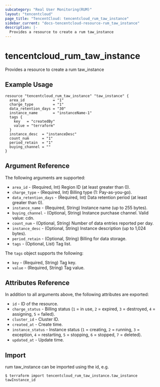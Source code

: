 ```yaml
---
subcategory: "Real User Monitoring(RUM)"
layout: "tencentcloud"
page_title: "TencentCloud: tencentcloud_rum_taw_instance"
sidebar_current: "docs-tencentcloud-resource-rum_taw_instance"
description: |-
  Provides a resource to create a rum taw_instance
---
```


# tencentcloud_rum_taw_instance

Provides a resource to create a rum taw_instance

## Example Usage

```hcl
resource "tencentcloud_rum_taw_instance" "taw_instance" {
  area_id             = "1"
  charge_type         = "1"
  data_retention_days = "30"
  instance_name       = "instanceName-1"
  tags {
    key   = "createdBy"
    value = "terraform"
  }
  instance_desc  = "instanceDesc"
  count_num      = "1"
  period_retain  = "1"
  buying_channel = ""
}
```

## Argument Reference

The following arguments are supported:

* `area_id` - (Required, Int) Region ID (at least greater than 0).
* `charge_type` - (Required, Int) Billing type (1: Pay-as-you-go).
* `data_retention_days` - (Required, Int) Data retention period (at least greater than 0).
* `instance_name` - (Required, String) Instance name (up to 255 bytes).
* `buying_channel` - (Optional, String) Instance purchase channel. Valid value: cdn.
* `count_num` - (Optional, String) Number of data entries reported per day.
* `instance_desc` - (Optional, String) Instance description (up to 1,024 bytes).
* `period_retain` - (Optional, String) Billing for data storage.
* `tags` - (Optional, List) Tag list.

The `tags` object supports the following:

* `key` - (Required, String) Tag key.
* `value` - (Required, String) Tag value.

## Attributes Reference

In addition to all arguments above, the following attributes are exported:

* `id` - ID of the resource.
* `charge_status` - Billing status (`1` = in use, `2` = expired, `3` = destroyed, `4` = assigning, `5` = failed).
* `cluster_id` - Cluster ID.
* `created_at` - Create time.
* `instance_status` - Instance status (`1` = creating, `2` = running, `3` = exception, `4` = restarting, `5` = stopping, `6` = stopped, `7` = deleted).
* `updated_at` - Update time.


## Import

rum taw_instance can be imported using the id, e.g.
```
$ terraform import tencentcloud_rum_taw_instance.taw_instance tawInstance_id
```


